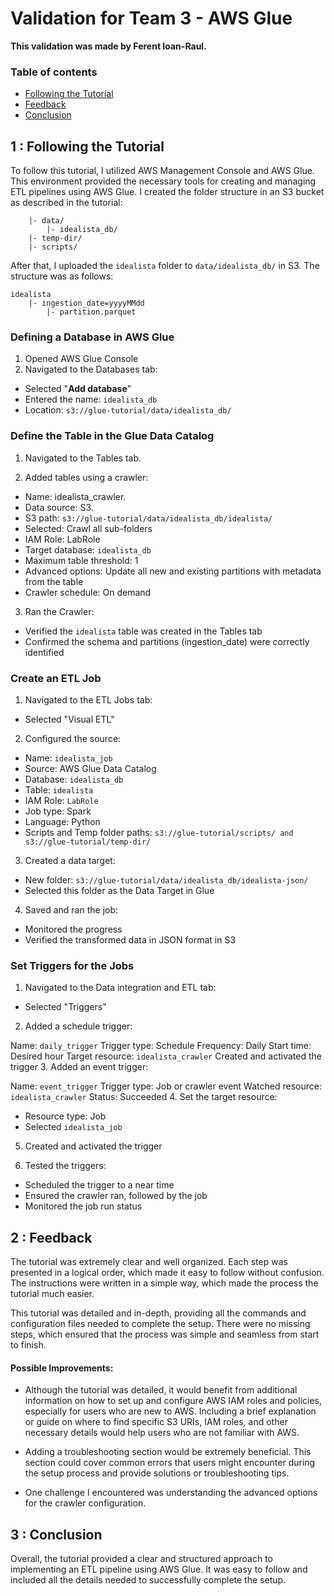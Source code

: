 # Validation for Team 3 - AWS Glue

**This validation was made by Ferent Ioan-Raul.**

### Table of contents
* [Following the Tutorial](#1--following-the-tutorial)
* [Feedback](#2--feedback)
* [Conclusion](#3--conclusion)

## 1 : Following the Tutorial

To follow this tutorial, I utilized AWS Management Console and AWS Glue. This environment provided the necessary tools for creating and managing ETL pipelines using AWS Glue.
I created the folder structure in an S3 bucket as described in the tutorial:

```glue-tutorial/
    |- data/
        |- idealista_db/
    |- temp-dir/
    |- scripts/
```
After that, I uploaded the `idealista` folder to `data/idealista_db/` in S3. The structure was as follows:
```
idealista
    |- ingestion_date=yyyyMMdd
        |- partition.parquet
```
### Defining a Database in AWS Glue
1. Opened AWS Glue Console
2. Navigated to the Databases tab:
  - Selected "**Add database**"
  - Entered the name: `idealista_db`
  - Location: `s3://glue-tutorial/data/idealista_db/`

### Define the Table in the Glue Data Catalog
1. Navigated to the Tables tab.

2. Added tables using a crawler:

  - Name: idealista_crawler.
  - Data source: S3.
  - S3 path: `s3://glue-tutorial/data/idealista_db/idealista/`
  - Selected: Crawl all sub-folders
  - IAM Role: LabRole
  - Target database: `idealista_db`
  - Maximum table threshold: 1
  - Advanced options: Update all new and existing partitions with metadata from the table
  - Crawler schedule: On demand
3. Ran the Crawler:

  - Verified the `idealista` table was created in the Tables tab
  - Confirmed the schema and partitions (ingestion_date) were correctly identified
### Create an ETL Job

1. Navigated to the ETL Jobs tab:

  - Selected "Visual ETL"
2. Configured the source:

  - Name: `idealista_job`
  - Source: AWS Glue Data Catalog
  - Database: `idealista_db`
  - Table: `idealista`
  - IAM Role: `LabRole`
  - Job type: Spark
  - Language: Python
  - Scripts and Temp folder paths: `s3://glue-tutorial/scripts/ and s3://glue-tutorial/temp-dir/`
3. Created a data target:

  - New folder: `s3://glue-tutorial/data/idealista_db/idealista-json/`
  - Selected this folder as the Data Target in Glue
4. Saved and ran the job:

  - Monitored the progress
  - Verified the transformed data in JSON format in S3

### Set Triggers for the Jobs
1. Navigated to the Data integration and ETL tab:

  - Selected "Triggers"
2. Added a schedule trigger:

  Name: `daily_trigger`
  Trigger type: Schedule
  Frequency: Daily
  Start time: Desired hour
  Target resource: `idealista_crawler`
  Created and activated the trigger
3. Added an event trigger:

  Name: `event_trigger`
  Trigger type: Job or crawler event
  Watched resource: `idealista_crawler`
  Status: Succeeded
4. Set the target resource:

  - Resource type: Job
  - Selected `idealista_job`
5. Created and activated the trigger

6. Tested the triggers:

  - Scheduled the trigger to a near time
  - Ensured the crawler ran, followed by the job
  - Monitored the job run status
## 2 : Feedback

The tutorial was extremely clear and well organized. Each step was presented in a logical order, which made it easy to follow without confusion. The instructions were written in a simple way, which made the process the tutorial much easier.

This tutorial was detailed and in-depth, providing all the commands and configuration files needed to complete the setup. There were no missing steps, which ensured that the process was simple and seamless from start to finish.


#### Possible Improvements:

  - Although the tutorial was detailed, it would benefit from additional information on how to set up and configure AWS IAM roles and policies, especially for users who are new to AWS. Including a brief explanation or guide on where to find specific S3 URIs, IAM roles, and other necessary details would help users who are not familiar with AWS.

  - Adding a troubleshooting section would be extremely beneficial. This section could cover common errors that users might encounter during the setup process and provide solutions or troubleshooting tips. 
  - One challenge I encountered was understanding the advanced options for the crawler configuration.

## 3 : Conclusion

Overall, the tutorial provided a clear and structured approach to implementing an ETL pipeline using AWS Glue. It was easy to follow and included all the details needed to successfully complete the setup. 
